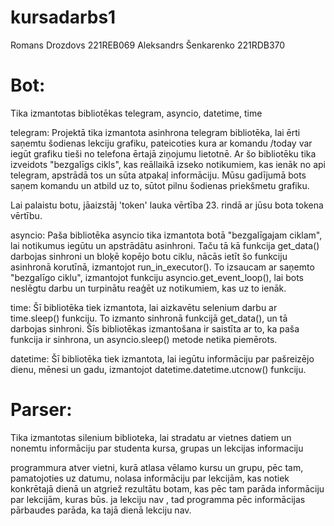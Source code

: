 # kursadarbs1

Romans Drozdovs 221REB069
Aleksandrs Šenkarenko 221RDB370

# Bot:

Tika izmantotas bibliotēkas telegram, asyncio, datetime, time

telegram:
Projektā tika izmantota asinhrona telegram bibliotēka, lai ērti saņemtu šodienas lekciju grafiku, pateicoties kura ar komandu /today var iegūt grafiku tieši no telefona ērtajā ziņojumu lietotnē.
Ar šo bibliotēku tika izveidots "bezgalīgs cikls", kas reāllaikā izseko notikumiem, kas ienāk no api telegram, apstrādā tos un sūta atpakaļ informāciju. Mūsu gadījumā bots saņem komandu un atbild uz to, sūtot pilnu šodienas priekšmetu grafiku.

Lai palaistu botu, jāaizstāj 'token' lauka vērtība 23. rindā ar jūsu bota tokena vērtību.

asyncio:
Paša bibliotēka asyncio tika izmantota botā "bezgalīgajam ciklam", lai notikumus iegūtu un apstrādātu asinhroni. Taču tā kā funkcija get_data() darbojas sinhroni un bloķē kopējo botu ciklu, nācās ietīt šo funkciju asinhronā korutīnā, izmantojot run_in_executor(). To izsaucam ar saņemto "bezgalīgo ciklu", izmantojot funkciju asyncio.get_event_loop(), lai bots neslēgtu darbu un turpinātu reaģēt uz notikumiem, kas uz to ienāk.

time:
Šī bibliotēka tiek izmantota, lai aizkavētu selenium darbu ar time.sleep() funkciju. To izmanto sinhronā funkcijā get_data(), un tā darbojas sinhroni. Šīs bibliotēkas izmantošana ir saistīta ar to, ka paša funkcija ir sinhrona, un asyncio.sleep() metode netika piemērots.

datetime:
Šī bibliotēka tiek izmantota, lai iegūtu informāciju par pašreizējo dienu, mēnesi un gadu, izmantojot datetime.datetime.utcnow() funkciju.

# Parser:
Tika izmantotas silenium biblioteka, lai stradatu ar vietnes datiem un nonemtu informāciju par studenta kursa, grupas un lekcijas informaciju

programmura atver vietni, kurā atlasa vēlamo kursu un grupu, pēc tam, pamatojoties uz datumu, nolasa informāciju par lekcijām, kas notiek konkrētajā dienā un atgriež rezultātu botam, kas pēc tam parāda informāciju par lekcijām, kuras būs.  ja lekciju nav , tad programma pēc informācijas pārbaudes parāda, ka tajā dienā lekciju nav.
